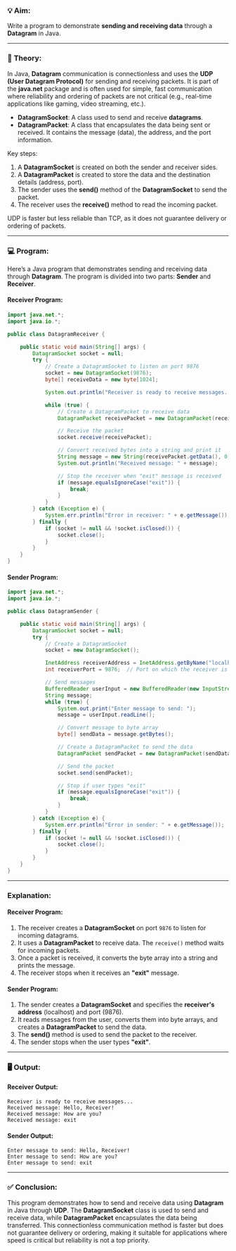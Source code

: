 ### 💡 **Aim:**
Write a program to demonstrate **sending and receiving data** through a **Datagram** in Java.

---

### 📘 **Theory:**

In Java, **Datagram** communication is connectionless and uses the **UDP (User Datagram Protocol)** for sending and receiving packets. It is part of the **java.net** package and is often used for simple, fast communication where reliability and ordering of packets are not critical (e.g., real-time applications like gaming, video streaming, etc.).

- **DatagramSocket**: A class used to send and receive **datagrams**.
- **DatagramPacket**: A class that encapsulates the data being sent or received. It contains the message (data), the address, and the port information.

Key steps:
1. A **DatagramSocket** is created on both the sender and receiver sides.
2. A **DatagramPacket** is created to store the data and the destination details (address, port).
3. The sender uses the **send()** method of the **DatagramSocket** to send the packet.
4. The receiver uses the **receive()** method to read the incoming packet.

UDP is faster but less reliable than TCP, as it does not guarantee delivery or ordering of packets.

---

### 💻 **Program:**

Here’s a Java program that demonstrates sending and receiving data through **Datagram**. The program is divided into two parts: **Sender** and **Receiver**.

#### **Receiver Program**:

```java
import java.net.*;  
import java.io.*;  

public class DatagramReceiver {

    public static void main(String[] args) {
        DatagramSocket socket = null;
        try {
            // Create a DatagramSocket to listen on port 9876
            socket = new DatagramSocket(9876);
            byte[] receiveData = new byte[1024];

            System.out.println("Receiver is ready to receive messages...");

            while (true) {
                // Create a DatagramPacket to receive data
                DatagramPacket receivePacket = new DatagramPacket(receiveData, receiveData.length);

                // Receive the packet
                socket.receive(receivePacket);

                // Convert received bytes into a string and print it
                String message = new String(receivePacket.getData(), 0, receivePacket.getLength());
                System.out.println("Received message: " + message);

                // Stop the receiver when "exit" message is received
                if (message.equalsIgnoreCase("exit")) {
                    break;
                }
            }
        } catch (Exception e) {
            System.err.println("Error in receiver: " + e.getMessage());
        } finally {
            if (socket != null && !socket.isClosed()) {
                socket.close();
            }
        }
    }
}
```

#### **Sender Program**:

```java
import java.net.*;  
import java.io.*;  

public class DatagramSender {

    public static void main(String[] args) {
        DatagramSocket socket = null;
        try {
            // Create a DatagramSocket
            socket = new DatagramSocket();

            InetAddress receiverAddress = InetAddress.getByName("localhost");  // Receiver address
            int receiverPort = 9876;  // Port on which the receiver is listening

            // Send messages
            BufferedReader userInput = new BufferedReader(new InputStreamReader(System.in));
            String message;
            while (true) {
                System.out.print("Enter message to send: ");
                message = userInput.readLine();

                // Convert message to byte array
                byte[] sendData = message.getBytes();

                // Create a DatagramPacket to send the data
                DatagramPacket sendPacket = new DatagramPacket(sendData, sendData.length, receiverAddress, receiverPort);

                // Send the packet
                socket.send(sendPacket);

                // Stop if user types "exit"
                if (message.equalsIgnoreCase("exit")) {
                    break;
                }
            }
        } catch (Exception e) {
            System.err.println("Error in sender: " + e.getMessage());
        } finally {
            if (socket != null && !socket.isClosed()) {
                socket.close();
            }
        }
    }
}
```

---

### **Explanation:**

#### **Receiver Program**:
1. The receiver creates a **DatagramSocket** on port `9876` to listen for incoming datagrams.
2. It uses a **DatagramPacket** to receive data. The `receive()` method waits for incoming packets.
3. Once a packet is received, it converts the byte array into a string and prints the message.
4. The receiver stops when it receives an **"exit"** message.

#### **Sender Program**:
1. The sender creates a **DatagramSocket** and specifies the **receiver's address** (localhost) and port (9876).
2. It reads messages from the user, converts them into byte arrays, and creates a **DatagramPacket** to send the data.
3. The **send()** method is used to send the packet to the receiver.
4. The sender stops when the user types **"exit"**.

---

### 🖥️ **Output:**

#### **Receiver Output**:

```
Receiver is ready to receive messages...
Received message: Hello, Receiver!
Received message: How are you?
Received message: exit
```

#### **Sender Output**:

```
Enter message to send: Hello, Receiver!
Enter message to send: How are you?
Enter message to send: exit
```

---

### ✅ **Conclusion:**

This program demonstrates how to send and receive data using **Datagram** in Java through **UDP**. The **DatagramSocket** class is used to send and receive data, while **DatagramPacket** encapsulates the data being transferred. This connectionless communication method is faster but does not guarantee delivery or ordering, making it suitable for applications where speed is critical but reliability is not a top priority.

